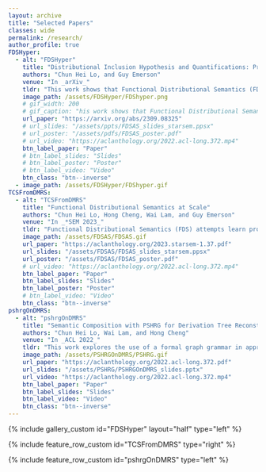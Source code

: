 ```yaml
---
layout: archive
title: "Selected Papers"
classes: wide
permalink: /research/
author_profile: true
FDSHyper:
  - alt: "FDSHyper"
    title: "Distributional Inclusion Hypothesis and Quantifications: Probing Hypernymy in Functinoal Distributional Semantics"
    authors: "Chun Hei Lo, and Guy Emerson"
    venue: "In _arXiv_"
    tldr: "This work shows that Functional Distributional Semantics (FDS) captures hypernymy if trained on a corpus that follows the Distributional Inclusion Hypothesis (DIH) and proposes an alternative training objective for FDS that handles simple universal quantifications for hypernymy learning under the reverse of DIH."
    image_path: /assets/FDSHyper/FDShyper.png
    # gif_width: 200
    # gif_caption: "his work shows that Functional Distributional Semantics (FDS) can capture hypernymy if trained on a corpus that follows the Distributional Inclusion Hypothesis (DIH), and proposes a training objective that handles simple universal quantifications and allow hypernymy learning under the reverse of DIH."
    url_paper: "https://arxiv.org/abs/2309.08325"
    # url_slides: "/assets/ppts/FDSAS_slides_starsem.ppsx"
    # url_poster: "/assets/pdfs/FDSAS_poster.pdf"
    # url_video: "https://aclanthology.org/2022.acl-long.372.mp4"
    btn_label_paper: "Paper"
    # btn_label_slides: "Slides"
    # btn_label_poster: "Poster"
    # btn_label_video: "Video"
    btn_class: "btn--inverse"
  - image_path: /assets/FDSHyper/FDShyper.gif
TCSFromDMRS:
  - alt: "TCSFromDMRS"
    title: "Functional Distributional Semantics at Scale"
    authors: "Chun Hei Lo, Hong Cheng, Wai Lam, and Guy Emerson"
    venue: "In _*SEM 2023_"
    tldr: "Functional Distributional Semantics (FDS) attempts learn probabilistic truth-conditional semantics from distributional information in a corpus. This work extends the applicability of FDS to sentences with more complex structures."
    image_path: /assets/FDSAS/FDSAS.gif
    url_paper: "https://aclanthology.org/2023.starsem-1.37.pdf"
    url_slides: "/assets/FDSAS/FDSAS_slides_starsem.ppsx"
    url_poster: "/assets/FDSAS/FDSAS_poster.pdf"
    # url_video: "https://aclanthology.org/2022.acl-long.372.mp4"
    btn_label_paper: "Paper"
    btn_label_slides: "Slides"
    btn_label_poster: "Poster"
    # btn_label_video: "Video"
    btn_class: "btn--inverse"
pshrgOnDMRS:
  - alt: "pshrgOnDMRS"
    title: "Semantic Composition with PSHRG for Derivation Tree Reconstruction from Graph-Based Meaning Representations"
    authors: "Chun Hei Lo, Wai Lam, and Hong Cheng"
    venue: "In _ACL 2022_"
    tldr: "This work explores the use of a formal graph grammar in approximating the composition of meaning representation graphs and recovering their synatctic derivations. Surface realization becomes more explainable with the syntax trees."
    image_path: /assets/PSHRGOnDMRS/PSHRG.gif
    url_paper: "https://aclanthology.org/2022.acl-long.372.pdf"
    url_slides: "/assets/PSHRG/PSHRGOnDMRS_slides.pptx"
    url_video: "https://aclanthology.org/2022.acl-long.372.mp4"
    btn_label_paper: "Paper"
    btn_label_slides: "Slides"
    btn_label_video: "Video"
    btn_class: "btn--inverse"
---
```


<!-- {% for post in site.posts limit: 5 %}
  {% include archive-single.html %}
{% endfor %} -->

{% include gallery_custom id="FDSHyper" layout="half" type="left" %}

{% include feature_row_custom id="TCSFromDMRS" type="right" %}

{% include feature_row_custom id="pshrgOnDMRS" type="left" %}